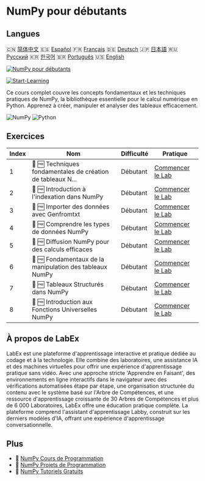 # NumPy pour débutants

## Langues

🇨🇳 [简体中文](README_zh.md) 🇪🇸 [Español](README_es.md) 🇫🇷 [Français](README_fr.md) 🇩🇪 [Deutsch](README_de.md) 🇯🇵 [日本語](README_ja.md) 🇷🇺 [Русский](README_ru.md) 🇰🇷 [한국어](README_ko.md) 🇧🇷 [Português](README_pt.md) 🇺🇸 [English](README.md) 

[![NumPy pour débutants](https://cover-creator.labex.io/numpy-for-beginners.png?lang=fr)](https://labex.io/fr/courses/numpy-for-beginners)

[![Start-Learning](https://img.shields.io/badge/Start-Learning-whitesmoke?style=for-the-badge)](https://labex.io/fr/courses/numpy-for-beginners)

Ce cours complet couvre les concepts fondamentaux et les techniques pratiques de NumPy, la bibliothèque essentielle pour le calcul numérique en Python. Apprenez à créer, manipuler et analyser des tableaux efficacement.

![NumPy](https://img.shields.io/badge/NumPy-whitesmoke?style=for-the-badge&logo=numpy)
![Python](https://img.shields.io/badge/Python-whitesmoke?style=for-the-badge&logo=python)


## Exercices

|   Index | Nom                                                         | Difficulté   | Pratique                                                                                                             |
|---------|-------------------------------------------------------------|--------------|----------------------------------------------------------------------------------------------------------------------|
|       1 | 📖 🆓 Techniques fondamentales de création de tableaux N... | Débutant     | <a target='_blank' href='https://labex.io/fr/tutorials/numpy-numpy-array-creation-596338'>Commencer le Lab</a>       |
|       2 | 📖 🆓 Introduction à l'indexation dans NumPy                | Débutant     | <a target='_blank' href='https://labex.io/fr/tutorials/numpy-numpy-indexing-on-ndarrays-596339'>Commencer le Lab</a> |
|       3 | 📖 🆓 Importer des données avec Genfromtxt                  | Débutant     | <a target='_blank' href='https://labex.io/fr/tutorials/numpy-numpy-io-genfromtxt-596340'>Commencer le Lab</a>        |
|       4 | 📖 🆓 Comprendre les types de données NumPy                 | Débutant     | <a target='_blank' href='https://labex.io/fr/tutorials/numpy-numpy-data-types-596341'>Commencer le Lab</a>           |
|       5 | 📖 🆓 Diffusion NumPy pour des calculs efficaces            | Débutant     | <a target='_blank' href='https://labex.io/fr/tutorials/numpy-numpy-broadcasting-596342'>Commencer le Lab</a>         |
|       6 | 📖 🆓 Fondamentaux de la manipulation des tableaux NumPy    | Débutant     | <a target='_blank' href='https://labex.io/fr/tutorials/numpy-numpy-copies-and-views-596343'>Commencer le Lab</a>     |
|       7 | 📖 🆓 Tableaux Structurés dans NumPy                        | Débutant     | <a target='_blank' href='https://labex.io/fr/tutorials/numpy-numpy-structured-arrays-596344'>Commencer le Lab</a>    |
|       8 | 📖 🆓 Introduction aux Fonctions Universelles NumPy         | Débutant     | <a target='_blank' href='https://labex.io/fr/tutorials/numpy-numpy-universal-functions-596345'>Commencer le Lab</a>  |

## À propos de LabEx

LabEx est une plateforme d'apprentissage interactive et pratique dédiée au codage et à la technologie. Elle combine des laboratoires, une assistance IA et des machines virtuelles pour offrir une expérience d'apprentissage pratique sans vidéo. Avec une approche stricte 'Apprendre en Faisant', des environnements en ligne interactifs dans le navigateur avec des vérifications automatisées étape par étape, une organisation structurée du contenu avec le système basé sur l'Arbre de Compétences, et une ressource d'apprentissage croissante de 30 Arbres de Compétences et plus de 6 000 Laboratoires, LabEx offre une éducation pratique complète. La plateforme comprend l'assistant d'apprentissage Labby, construit sur les derniers modèles d'IA, offrant une expérience d'apprentissage conversationnelle.

## Plus

- 🔗 [NumPy Cours de Programmation](https://github.com/labex-labs/awesome-programming-courses)
- 🔗 [NumPy Projets de Programmation](https://github.com/labex-labs/awesome-programming-projects)
- 🔗 [NumPy Tutoriels Gratuits](https://github.com/labex-labs/numpy-free-tutorials)

